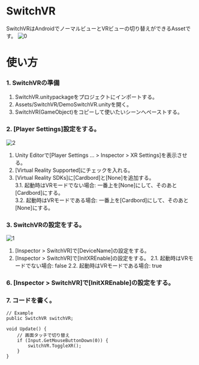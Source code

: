 # SwitchVR
SwitchVRはAndroidでノーマルビューとVRビューの切り替えができるAssetです。
![0](https://user-images.githubusercontent.com/4795806/78230258-0a3c4200-750c-11ea-8a31-011ebba47e7b.png)

# 使い方
### 1. SwitchVRの準備
1. SwitchVR.unitypackageをプロジェクトにインポートする。
2. Assets/SwitchVR/DemoSwitchVR.unityを開く。
3. SwitchVR(GameObject)をコピーして使いたいシーンへペーストする。
### 2. [Player Settings]設定をする。
![2](https://user-images.githubusercontent.com/4795806/78230327-2344f300-750c-11ea-84aa-2b8b8469a1ef.png)
1. Unity Editorで[Player Settings ... > Inspector > XR Settings]を表示させる。  
2. [Virtual Reality Supported]にチェックを入れる。  
3. [Virtual Reality SDKs]に[Cardbord]と[None]を追加する。  
  3.1. 起動時はVRモードでない場合: 一番上を[None]にして、そのあと[Cardbord]にする。  
  3.2. 起動時はVRモードである場合: 一番上を[Cardbord]にして、そのあと[None]にする。  

### 3. SwitchVRの設定をする。
![1](https://user-images.githubusercontent.com/4795806/78230137-e5e06580-750b-11ea-9d1e-605c28d315aa.png)

1. [Inspector > SwitchVR]で[DeviceName]の設定をする。
2. [Inspector > SwitchVR]で[InitXREnable]の設定をする。
  2.1. 起動時はVRモードでない場合: false
  2.2. 起動時はVRモードである場合: true

  
### 6. [Inspector > SwitchVR]で[InitXREnable]の設定をする。

### 7. コードを書く。
```
// Example
public SwitchVR switchVR;

void Update() {
    // 画面タッチで切り替え
    if (Input.GetMouseButtonDown(0)) {
        switchVR.ToggleXR();
    }
}
```